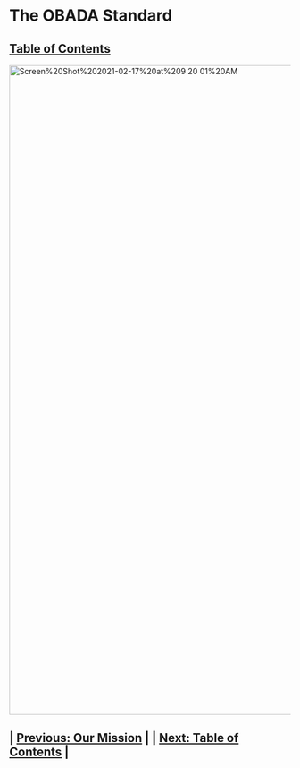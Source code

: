 # The OBADA Standard

  ## [Table of Contents](tableofcontents)


<img width="1161" alt="Screen%20Shot%202021-02-17%20at%209 20 01%20AM" src="https://user-images.githubusercontent.com/80361607/113332853-bd8e7100-92ef-11eb-9b18-36334f7c2415.png">


## | [Previous: Our Mission](/) |         | [Next: Table of Contents](tableofcontents) |


